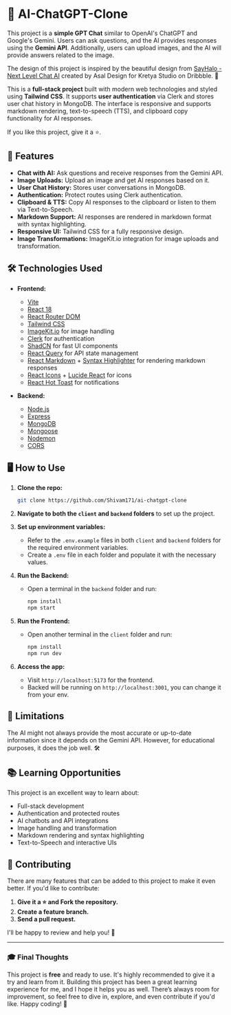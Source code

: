 # 🧠 AI-ChatGPT-Clone

This project is a **simple GPT Chat** similar to OpenAI's ChatGPT and Google's Gemini. Users can ask questions, and the AI provides responses using the **Gemini API**. Additionally, users can upload images, and the AI will provide answers related to the image.

The design of this project is inspired by the beautiful design from [SayHalo - Next Level Chat AI](https://dribbble.com/shots/24631824-SayHalo-Next-Level-Chat-AI) created by Asal Design for Kretya Studio on Dribbble. 🎨

This is a **full-stack project** built with modern web technologies and styled using **Tailwind CSS**. It supports **user authentication** via Clerk and stores user chat history in MongoDB. The interface is responsive and supports markdown rendering, text-to-speech (TTS), and clipboard copy functionality for AI responses.

If you like this project, give it a ⭐.

## 🚀 Features

- **Chat with AI:** Ask questions and receive responses from the Gemini API.
- **Image Uploads:** Upload an image and get AI responses based on it.
- **User Chat History:** Stores user conversations in MongoDB.
- **Authentication:** Protect routes using Clerk authentication.
- **Clipboard & TTS:** Copy AI responses to the clipboard or listen to them via Text-to-Speech.
- **Markdown Support:** AI responses are rendered in markdown format with syntax highlighting.
- **Responsive UI:** Tailwind CSS for a fully responsive design.
- **Image Transformations:** ImageKit.io integration for image uploads and transformation.

## 🛠️ Technologies Used

- **Frontend:**

  - [Vite](https://vitejs.dev/)
  - [React 18](https://react.dev/learn/start-a-new-react-project)
  - [React Router DOM](https://reactrouter.com/en/main/start/tutorial)
  - [Tailwind CSS](https://tailwindcss.com/docs/installation)
  - [ImageKit.io](https://imagekit.io/docs) for image handling
  - [Clerk](https://clerk.com/) for authentication
  - [ShadCN](https://ui.shadcn.com/docs/installation) for fast UI components
  - [React Query](https://tanstack.com/query/latest/docs/framework/react/installation) for API state management
  - [React Markdown](https://www.npmjs.com/package/react-markdown) + [Syntax Highlighter](https://www.npmjs.com/package/react-syntax-highlighter) for rendering markdown responses
  - [React Icons](https://react-icons.github.io/react-icons/) + [Lucide React](https://lucide.dev/guide/installation) for icons
  - [React Hot Toast](https://react-hot-toast.com/docs) for notifications

- **Backend:**
  - [Node.js](https://nodejs.org/en)
  - [Express](https://expressjs.com/)
  - [MongoDB](https://www.mongodbtutorial.org/)
  - [Mongoose](https://mongoosejs.com/)
  - [Nodemon](https://www.npmjs.com/package/nodemon)
  - [CORS](https://www.npmjs.com/package/cors)

## 🖥️ How to Use

1. **Clone the repo:**

   ```bash
   git clone https://github.com/Shivam171/ai-chatgpt-clone
   ```

2. **Navigate to both the `client` and `backend` folders** to set up the project.

3. **Set up environment variables:**

   - Refer to the `.env.example` files in both `client` and `backend` folders for the required environment variables.
   - Create a `.env` file in each folder and populate it with the necessary values.

4. **Run the Backend:**

   - Open a terminal in the `backend` folder and run:

     ```bash
     npm install
     npm start
     ```

5. **Run the Frontend:**

   - Open another terminal in the `client` folder and run:

     ```bash
     npm install
     npm run dev
     ```

6. **Access the app:**
   - Visit `http://localhost:5173` for the frontend.
   - Backed will be running on `http://localhost:3001`, you can change it from your env.

## 🚧 Limitations

The AI might not always provide the most accurate or up-to-date information since it depends on the Gemini API. However, for educational purposes, it does the job well. 🛠️

## 📚 Learning Opportunities

This project is an excellent way to learn about:

- Full-stack development
- Authentication and protected routes
- AI chatbots and API integrations
- Image handling and transformation
- Markdown rendering and syntax highlighting
- Text-to-Speech and interactive UIs

## 🤝 Contributing

There are many features that can be added to this project to make it even better. If you'd like to contribute:

1. **Give it a ⭐ and Fork the repository.**
2. **Create a feature branch.**
3. **Send a pull request.**

I'll be happy to review and help you! 🙌

---

### 🎓 Final Thoughts

This project is **free** and ready to use. It's highly recommended to give it a try and learn from it. Building this project has been a great learning experience for me, and I hope it helps you as well. There’s always room for improvement, so feel free to dive in, explore, and even contribute if you'd like. Happy coding! 🚀
